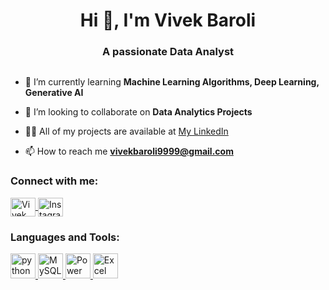 <h1 align="center">Hi 👋, I'm Vivek Baroli </h1>
<h3 align="center">A passionate Data Analyst</h3>

<p align="left"> 
  <a href="https://twitter.com/" target="blank">
    <img src="https://img.shields.io/twitter/follow/?logo=twitter&style=for-the-badge" alt="" />
  </a> 
</p>

- 🌱 I’m currently learning **Machine Learning Algorithms, Deep Learning, Generative AI**

- 👯 I’m looking to collaborate on **Data Analytics Projects**

- 👨‍💻 All of my projects are available at [My LinkedIn](https://www.linkedin.com/in/vivekbaroli/)

- 📫 How to reach me **vivekbaroli9999@gmail.com**

<h3 align="left">Connect with me:</h3>
<p align="left">
<a href="https://linkedin.com/in/vivekbaroli" target="blank">
  <img align="center" src="https://raw.githubusercontent.com/rahuldkjain/github-profile-readme-generator/master/src/images/icons/Social/linked-in-alt.svg" alt="Vivek Baroli" height="30" width="40" />
</a>
<a href="https://instagram.com/vivek_baroli/profilecard/?igsh=bG5lOW5tbzBndjQ=" target="blank">
  <img align="center" src="https://raw.githubusercontent.com/rahuldkjain/github-profile-readme-generator/master/src/images/icons/Social/instagram.svg" alt="Instagram" height="30" width="40" />
</a>
</p>

<h3 align="left">Languages and Tools:</h3>
<p align="left"> 
  <a href="https://www.python.org/" target="_blank" rel="noreferrer"> 
    <img src="https://www.vectorlogo.zone/logos/python/python-icon.svg" alt="python" width="40" height="40"/> 
  </a> 
  <a href="https://www.mysql.com/" target="_blank" rel="noreferrer"> 
    <img src="https://www.vectorlogo.zone/logos/mysql/mysql-icon.svg" alt="MySQL" width="40" height="40"/> 
  </a> 
  <a href="https://powerbi.microsoft.com/en-us/" target="_blank" rel="noreferrer"> 
    <img src="https://www.vectorlogo.zone/logos/microsoft_powerbi/microsoft_powerbi-icon.svg" alt="Power BI" width="40" height="40"/> 
  </a> 
  <a href="https://www.microsoft.com/en-us/microsoft-365/excel" target="_blank" rel="noreferrer"> 
    <img src="https://tse2.mm.bing.net/th?id=OIP.DEO0P6FuWAmOR9yY2ZkTUAHaHa&pid=Api&P=0&h=180" alt="Excel" width="40" height="40"/> 
  </a> 
</p>
